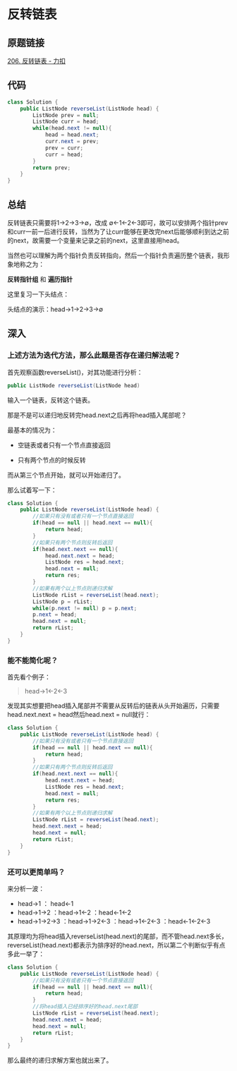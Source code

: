 # 反转链表

## 原题链接

[206. 反转链表 - 力扣](https://leetcode.cn/problems/reverse-linked-list/)

## 代码

~~~java
class Solution {
    public ListNode reverseList(ListNode head) {
        ListNode prev = null;
        ListNode curr = head;
        while(head.next != null){
            head = head.next;
            curr.next = prev;
            prev = curr;
            curr = head;
        }
        return prev;
    }
}
~~~

## 总结

反转链表只需要将1→2→3→∅，改成 ∅←1←2←3即可，故可以安排两个指针prev和curr一前一后进行反转，当然为了让curr能够在更改完next后能够顺利到达之前的next，故需要一个变量来记录之前的next，这里直接用head。

当然也可以理解为两个指针负责反转指向，然后一个指针负责遍历整个链表，我形象地称之为：

__反转指针组__ 和 __遍历指针__

这里复习一下头结点：

头结点的演示：head→1→2→3→∅

## 深入

### 上述方法为迭代方法，那么此题是否存在递归解法呢？

首先观察函数reverseList()，对其功能进行分析：

~~~java
public ListNode reverseList(ListNode head)
~~~

输入一个链表，反转这个链表。

那是不是可以递归地反转完head.next之后再将head插入尾部呢？

最基本的情况为：

- 空链表或者只有一个节点直接返回

- 只有两个节点的时候反转

而从第三个节点开始，就可以开始递归了。

那么试着写一下：

~~~java
class Solution {
    public ListNode reverseList(ListNode head) {
        //如果只有没有或者只有一个节点直接返回
        if(head == null || head.next == null){
            return head;
        }
        //如果只有两个节点则反转后返回
        if(head.next.next == null){
            head.next.next = head;
            ListNode res = head.next;
            head.next = null;
            return res;
        }
        //如果有两个以上节点则递归求解
        ListNode rList = reverseList(head.next);
        ListNode p = rList;
        while(p.next != null) p = p.next;
        p.next = head;
        head.next = null;
        return rList;
    }
}
~~~



### 能不能简化呢？

首先看个例子：

> head→1←2←3

发现其实想要把head插入尾部并不需要从反转后的链表从头开始遍历，只需要head.next.next = head然后head.next = null就行：

~~~java
class Solution {
    public ListNode reverseList(ListNode head) {
        //如果只有没有或者只有一个节点直接返回
        if(head == null || head.next == null){
            return head;
        }
        //如果只有两个节点则反转后返回
        if(head.next.next == null){
            head.next.next = head;
            ListNode res = head.next;
            head.next = null;
            return res;
        }
        //如果有两个以上节点则递归求解
        ListNode rList = reverseList(head.next);
        head.next.next = head;
        head.next = null;
        return rList;
    }
}
~~~

### 还可以更简单吗？

来分析一波：

- head→1 ： head←1
- head→1→2 ：head→1←2 ：head←1←2
- head→1→2→3 ：head→1→2←3 ：head→1←2←3 ：head←1←2←3

其原理均为将head插入reverseList(head.next)的尾部，而不管head.next多长，reverseList(head.next)都表示为排序好的head.next，所以第二个判断似乎有点多此一举了：

~~~java
class Solution {
    public ListNode reverseList(ListNode head) {
        //如果只有没有或者只有一个节点直接返回
        if(head == null || head.next == null){
            return head;
        }
        //将head插入已经排序好的head.next尾部
        ListNode rList = reverseList(head.next);
        head.next.next = head;
        head.next = null;
        return rList;
    }
}
~~~

那么最终的递归求解方案也就出来了。
